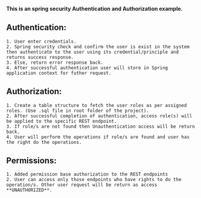 **This is an spring security Authentication and Authorization example.**

## Authentication:
	1. User enter credentials.
	2. Spring security check and confirm the user is exist in the system then authenticate to the user using its credential/principle and returns success response.		
	3. Else, return error response back.
	4. After successful authentication user will store in Spring application context for futher request.

## Authorization:
	1. Create a table structure to fetch the user roles as per assigned roles. (Use .sql file in root folder of the project).
	2. After successful completion of authentication, access role(s) will be applied to the specific REST endpoint.
	3. If role/s are not found then Unauthentication access will be return back.
	4. User will perform the operations if role/s are found and user has the right do the operations.

## Permissions:
	1. Added permission base authorization to the REST endpoints
	2. User can access only those endpoints who have rights to do the operation/s. Other user request will be return as access **UNAUTHORIZED**.
	
